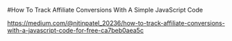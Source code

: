 #How To Track Affiliate Conversions With A Simple JavaScript Code

https://medium.com/@nitinpatel_20236/how-to-track-affiliate-conversions-with-a-javascript-code-for-free-ca7beb0aea5c